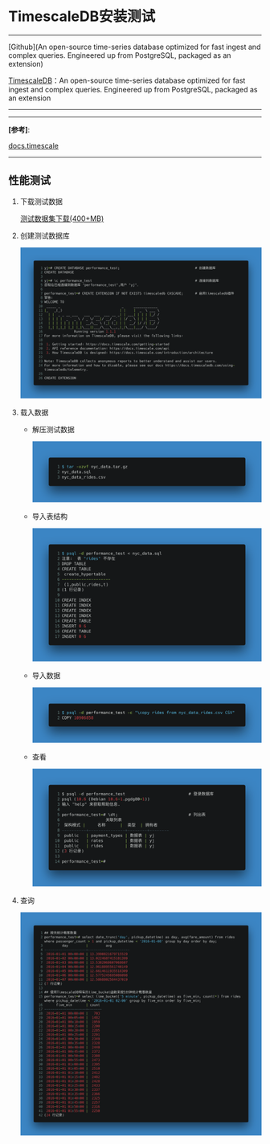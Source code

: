 # TimescaleDB安装测试

---

[Github](An open-source time-series database optimized for fast ingest and complex queries. Engineered up from PostgreSQL, packaged as an extension)

[TimescaleDB](https://www.timescale.com)：An open-source time-series database optimized for fast ingest and complex queries. Engineered up from PostgreSQL, packaged as an extension

---

---

**[参考]**:

[docs.timescale](https://docs.timescale.com)

---

## 性能测试

1. 下载测试数据

   [测试数据集下载(400+MB)](http://link.zhihu.com/?target=https%3A//timescaledata.blob.core.windows.net/datasets/nyc_data.tar.gz)

2. 创建测试数据库

   ![创建数据库](./file/pics/create_db.png)

3. 载入数据

   - 解压测试数据

     ![解压缩](./file/pics/tar.png)

   - 导入表结构

     ![导入](./file/pics/import.png)

   - 导入数据

     ![数据](./file/pics/data.png)

   - 查看

     ![list](./file/pics/list.png)

4. 查询

   ![查询](./file/pics/select.png)


